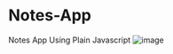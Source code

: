 # Notes-App
Notes App Using Plain Javascript
![image](https://user-images.githubusercontent.com/34280127/93528119-d6ad7280-f907-11ea-8609-3cfa192bd641.png)
